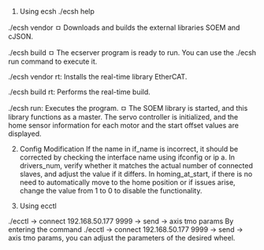 1. Using ecsh 
./ecsh help

./ecsh vendor
ㅁ Downloads and builds the external libraries SOEM and cJSON.

./ecsh build
ㅁ The ecserver program is ready to run. You can use the ./ecsh run command to execute it.

./ecsh vendor rt: Installs the real-time library EtherCAT.

./ecsh build rt: Performs the real-time build.

./ecsh run: Executes the program.
ㅁ The SOEM library is started, and this library functions as a master. The servo controller is initialized, and the home sensor information for each motor and the start offset values are displayed.


2. Config Modification
If the name in if_name is incorrect, it should be corrected by checking the interface name using ifconfig or ip a.
In drivers_num, verify whether it matches the actual number of connected slaves, and adjust the value if it differs.
In homing_at_start, if there is no need to automatically move to the home position or if issues arise, change the value from 1 to 0 to disable the functionality.


3. Using ecctl

./ecctl -> connect 192.168.50.177 9999 -> send -> axis tmo params
By entering the command ./ecctl -> connect 192.168.50.177 9999 -> send -> axis tmo params, you can adjust the parameters of the desired wheel.

